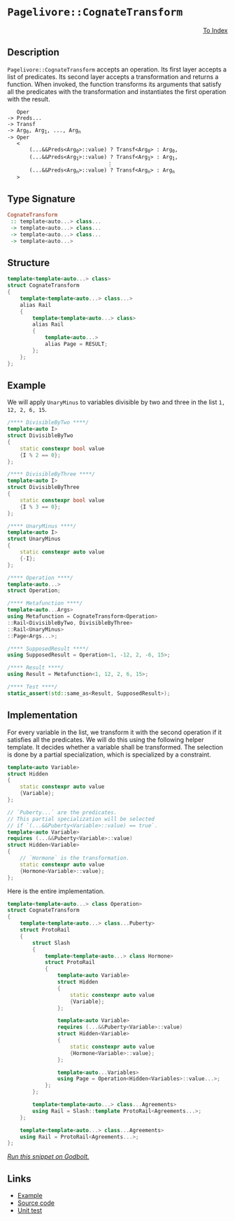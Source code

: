 <!-- Copyright 2024 Feng Mofan
SPDX-License-Identifier: Apache-2.0 -->

# `Pagelivore::CognateTransform`

<p style='text-align: right;'><a href="../../../facilities/metafunctions.md#pagelivore-cognate-transform">To Index</a></p>

## Description

`Pagelivore::CognateTransform` accepts an operation.
Its first layer accepts a list of predicates.
Its second layer accepts a transformation and returns a function.
When invoked, the function transforms its arguments that satisfy all the predicates with the transformation and instantiates the first operation with the result.

<pre><code>   Oper
-> Preds...
-> Transf
-> Arg<sub>0</sub>, Arg<sub>1</sub>, ..., Arg<sub>n</sub>
-> Oper
   <
       (...&&Preds&lt;Arg<sub>0</sub>&gt;::value) ? Transf&lt;Arg<sub>0</sub>&gt; : Arg<sub>0</sub>,
       (...&&Preds&lt;Arg<sub>1</sub>&gt;::value) ? Transf&lt;Arg<sub>1</sub>&gt; : Arg<sub>1</sub>,
                                &vellip;
       (...&&Preds&lt;Arg<sub>n</sub>&gt;::value) ? Transf&lt;Arg<sub>n</sub>&gt; : Arg<sub>n</sub>
   ></code></pre>

## Type Signature

```Haskell
CognateTransform
 :: template<auto...> class...
 -> template<auto...> class...
 -> template<auto...> class...
 -> template<auto...>
```

## Structure

```C++
template<template<auto...> class>
struct CognateTransform
{
    template<template<auto...> class...>
    alias Rail
    {
        template<template<auto...> class>
        alias Rail
        {
            template<auto...>
            alias Page = RESULT;
        };
    };
};
```

## Example

We will apply `UnaryMinus` to variables divisible by two and three in the list `1, 12, 2, 6, 15`.

```C++
/**** DivisibleByTwo ****/
template<auto I>
struct DivisibleByTwo
{
    static constexpr bool value
    {I % 2 == 0};
};

/**** DivisibleByThree ****/
template<auto I>
struct DivisibleByThree
{
    static constexpr bool value
    {I % 3 == 0};
};

/**** UnaryMinus ****/
template<auto I>
struct UnaryMinus
{
    static constexpr auto value
    {-I};
};

/**** Operation ****/
template<auto...>
struct Operation;

/**** Metafunction ****/
template<auto...Args>
using Metafunction = CognateTransform<Operation>
::Rail<DivisibleByTwo, DivisibleByThree>
::Rail<UnaryMinus>
::Page<Args...>;

/**** SupposedResult ****/
using SupposedResult = Operation<1, -12, 2, -6, 15>;

/**** Result ****/
using Result = Metafunction<1, 12, 2, 6, 15>;

/**** Test ****/
static_assert(std::same_as<Result, SupposedResult>);
```

## Implementation

For every variable in the list, we transform it with the second operation if it satisfies all the predicates.
We will do this using the following helper template.
It decides whether a variable shall be transformed.
The selection is done by a partial specialization, which is specialized by a constraint.

```C++
template<auto Variable>
struct Hidden 
{
    static constexpr auto value
    {Variable};
};

// `Puberty...` are the predicates.
// This partial specialization will be selected
// if `(...&&Puberty<Variable>::value) == true`.
template<auto Variable>
requires (...&&Puberty<Variable>::value)
struct Hidden<Variable>
{
    // `Hormone` is the transformation.
    static constexpr auto value
    {Hormone<Variable>::value};
};
```

Here is the entire implementation.

```C++
template<template<auto...> class Operation>
struct CognateTransform
{
    template<template<auto...> class...Puberty>
    struct ProtoRail
    {
        struct Slash
        {
            template<template<auto...> class Hormone>
            struct ProtoRail
            {
                template<auto Variable>
                struct Hidden 
                {
                    static constexpr auto value
                    {Variable};
                };

                template<auto Variable>
                requires (...&&Puberty<Variable>::value)
                struct Hidden<Variable>
                {
                    static constexpr auto value
                    {Hormone<Variable>::value};
                };

                template<auto...Variables>
                using Page = Operation<Hidden<Variables>::value...>;
            };
        };

        template<template<auto...> class...Agreements>
        using Rail = Slash::template ProtoRail<Agreements...>;
    };

    template<template<auto...> class...Agreements>
    using Rail = ProtoRail<Agreements...>;
};
```

[*Run this snippet on Godbolt.*](https://godbolt.org/#z:OYLghAFBqd5QCxAYwPYBMCmBRdBLAF1QCcAaPECAMzwBtMA7AQwFtMQByARg9KtQYEAysib0QXACx8BBAKoBnTAAUAHpwAMvAFYTStJg1DIApACYAQuYukl9ZATwDKjdAGFUtAK4sGIAKwAzKSuADJ4DJgAcj4ARpjEIACcZqQADqgKhE4MHt6%2BAcEZWY4C4ZExLPGJKbaY9qUMQgRMxAR5Pn5BdQ05za0E5dFxCcmpCi1tHQXdEwNDldVjAJS2qF7EyOwcAPQAVAeHR8cnhzsmGgCC%2B4cA1ACSLGn0bIJMjbdH51c3p3%2Bn30uF0uBEwTwMoJMgTcoPB70wULcTC8RAAdOiodhbsgDAoFLcAPJpBLvHKY4ETYheBy3DzAZiggAqxEMCn4xBYwJMAHYrFdbgLbrDnvDEcKIQjoci0RjAlicUw8ejUcovNUCABPcn8wWU6kEW7KYioIgAJSYdGBgtuPL5l2t1r1NKEuIQVodAtt7o91vFouhfshUpRqGVmOxuPxAAkSCwBJLsN6fQKnQajSbUObLTrk57eUnc4LA5KkSHbgA1Vp4Jixeja%2B2Fh2p25RvDoLAMG05xt5u095NzRzIbECCaYVRpYi3aWoW4ANzEXgR3f7gttleI1drCO5ABEoX3Vza9weuSvG8XETOK1Wa3W5QXG8RMABHLx4Z/4iBhswANnMv6quqWrQhuW73tgIAgAu3iYMsj6Fs2rbtowiJgXeCYIbmXrnqug54MOaAMGOE5TteMFLlhPa2jGHLxmht7bpiUEUTu%2B6BIeq48uxdpUT6l7BjKqLoduCj1ketxeFkRiGkwwCYDagS7oSxIso0iLIR2DGbhhYlyixi6YGGD4cXxeY8Vh3GnlcWECTCYIikGpZCeGCpKuilzAM%2BYKMAQemJrhknScAtxZrQinKS6ipICAxaGsaZoWrQiKed5rx%2BcZiamd2VnZUC3Z2XZM6ZRGioKMqqWYD5gj%2BUmUkRCFYURfFGZhSlXlVel5WyllvEnnlwK/P8xyAkNtzYKorDPApXyDcNAJnkCZiBBEOJeFgiluERWxpH59ZzXcu54HOeBZNuFgaoyADus6zVcRVlvc9bNkdJ1nfQF3XagXL5t2%2BGEaOoKkbcsSoJ486GUmtr3DaZj%2BLcZgRVCykaLlfUWTZPxHLcr2nXg52XQg3mfGcwIPUQDzPQQVI0rj72YJ9RNVT9nG3P9I7EUDk4g2D4WsVDvIw%2BY8OBEjSm3Kj/Xo9Z%2BXXNjcjMMQGoALIRFJJMHIC5Ozk9D5XM2CutCratiTZv0NimLRDhzJHc%2BRkM5byAC0T1Sz9GOy2NRIkh8d0gg5EpXiGmUUtT%2BoqT7ZIDVjdzK5gLRUF4DAODkGt7FrAf%2Bs5oYecQwC1Vc9UyXHCdJynAjNXSDKYMyrLspy0Le2pUcBZcUFtdCdP4x9l03aQOPHXjBOMkzmFXO3SWIobSuqwwUn1lByhySWlx591qLktHct3EIXhpMUmDoKamAKF4tAGn7Rchbv%2B%2BZIfx%2Bn%2BfzVN6SAiIlw/dO1wqQI5/v791wfwm9eIxwOKFE%2BZ8L6k0LsFcBj8DTI1uCXJgidk7qWhB/W439%2B4/3/lgoBJkQHbzAYyE%2BUDNah1JMgAA%2BmVBIBAIATHQFBBQrBMC0L0m4B%2BkD%2B43wPkfCB59MTwQ4hwVYtBOD%2BF4H4DgWhSCoE4G4aw1g2brE2ApcwgQeCkAIJoMRqwADWARJCog0AADjMGYJISRAHmLMVwbk3JpASI4JIXgLAJAaA0KQGRciFEcF4AoEA3jdGyLEaQOAsAYCIBAOsAgaQUTkEoGgJ4dAEhRDYZwVQZjfxO1/JIW4wBkDDikKiMwvBD6EBIG2PQ/BBAiDEOwKQMhBCKBUOoMJpBdAfyuiyNInAeDiMkdIvR8jOAEhRAkg0qAqC3Gybk/JhTilYJMYjCAHhUn0CnJorgyxeChK0KsCASAUlpDSWQCgEBTnnJAMAKQqQaDnwSEEiAsRRmxAiEbAZvAPmKw1ASWI2hMAOG%2BaQFJ6UCQMFoBqUZWBYheGAEiWgtAgncF4FgFghhgDiE6fgZ8Kc5wn1GeOYFKJtjaIiKCFxcjaD4xZErDwWBRnUzwB4tFpBCXEFBkoXcYIsW0qMHo1YVADD53LHgTAV1vYyO0XU4QohxDNLlW0tQozun6CxSgZRlh9D4yCZAVYqBdo5FRU7JhyNTCWGsGYPxnLNxYH1RAVYdhgWNBcAwdwnhOh6DCBEYYVRRgf2KNkAQ0w/BBsyCGhgCwRiJA/i68uTRJjtC9QUeN9RXV9GTTGgNcbbDJrDXoOYbQc1LF2WsDYWwJBDI4FInxoz/FzJyXkgpRSSmrNuBAXAVTtnLV2fsoVqwECYCYFgRITrSBGMkIEVESRAhOI0JIMwkhfxeP8L%2BJI%2BhOBuNIB4rRqJfxcF/GYpI9jfz%2BEkIAud/9fG8H8YE4JOihUROicc2JkzEmXOuVsjJbBOCtBYHObkTsmClRklwJIqIuCmIqfgIg9ramyAaYq6QyqlCqs6boVIvSmD9LRTWutt6xkcAmfElEtwZlNoWQUhU4HIPQY0J2jZZytmw0CGYPZT6wlHJOagTZCQklXL4yx0YtG7k2O8Y80ExAXlvM6b8r57KFNKwBUCkF7LwW%2BUhdC2FmB4WIrECi0FGL%2BXbDkXizNhLUVyJJcgMloLKX1FGbS2I9KNSMrM/szcbLtGcu5ZgXlmKjACtANxvgoqFDisldK0FcrkNNNQ7IFVHS5FYY1YKy1VgdUucdYa41o5OBmoIOgC12qLA2rvXatsRKDU9Ezc4CArhC0f19RUWNehg2NGa%2BkSNjRS2Brq4m/oUxU3hsG40Ybgw/WLAG8WlN%2BQxtzf63G51aiq3lpcYRhtnAqMtrAyFCDUHTGdu7fBtj/auOHKHSOsdlAa07r3ZBxd3J/BJEcYEJdK7L31s6fe2wj6DnhMiTEuJUzBPfvSZkjgAHFksAUHOYcc5DsSgmLBntNSP5xYVQllp8h0MpZ0CAYIOG8ODK3bWkZv3xkfumbM1QsP4eI%2BR/CCYTHhPnLY4ETjgOeMoHZ1s8H/PRgI/3tQpHSRqEo4INQ%2BnqG6DSdk%2B8z5StQXKf%2BYC11oLNOCG0zC3FemEVIqM%2BykzwXPOkAswSolnTbP2fZY56lvAXNuY88y7zoK/N30C/yhqz6RVyUixKqVxIZW8Cx40iQiXWn47VUT9Lxgyu6tiLl%2BR%2BXiKcB2EwrVVrLAVfkVVh18BnUZsTe6z1C2fUeuWx13rORuudZyNX9NvQBCTe6wmib2bpvtfjQW0bRau9tdzdWit6iR%2Bbcp34nbsvbhw4R/OZnoJWddrgyQc73PB2kGHaO0YE6XEPZAFY1EgRAj%2BH8IurgXiT/cmPT9qfAT/shM31O/ws6HHci8WYyQNiuAWL/OTwISfO9TgAdbjGtcpO/YAh/HnVYTlLIZwSQIAA%3D%3D)

## Links

- [Example](../../../code/facilities/metafunctions/pagelivore/cognate_transform/implementation.hpp)
- [Source code](../../../../conceptrodon/descend/pagelivore/cognate_transform.hpp)
- [Unit test](../../../../tests/unit/metafunctions/pagelivore/cognate_transform.test.hpp)
